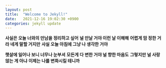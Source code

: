 ```yaml
---
layout: post
title:  "Welcome to Jekyll!"
date:   2021-12-16 19:02:30 +0900
categories: jekyll update
---
```

__사실은 오늘 너와의 만남을 정리하고 싶어__
__널 만날 거야 이런 날 이해해__
__어렵게 맘 정한 거라 네게 말할 거지만__
__사실 오늘 아침에 그냥 나 생각한 거야__

__햇살에 일어나 보니 너무나 눈부셔__
__모든게 다 변한 거야 널 향한 마음도__
__그렇지만 널 사랑 않는 게 아냐__
__이제는 나를 변화시킬 테니까__
